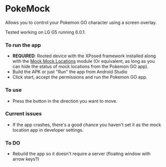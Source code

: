 # PokeMock

Allows you to control your Pokemon GO character using a screen overlay.

Tested working on LG G5 running 6.0.1.

### To run the app
* **REQUIRED**: Rooted device with the XPosed framework installed along with the [Mock Mock Locations](http://repo.xposed.info/module/com.brandonnalls.mockmocklocations) module (Or equivalent, as long as you can hide the status of mock locations from the Pokemon GO app).
* Build the APK or just "Run" the app from Android Studio
* Click start, accept the permissions and run the Pokemon GO app.

### To use
* Press the button in the direction you want to move.

### Current issues
* If the app crashes, there's a good chance you haven't set it as the mock location app in developer settings.

### To DO
* Rebuild the app so it doesn't require a server (floating window with arrow keys?)
